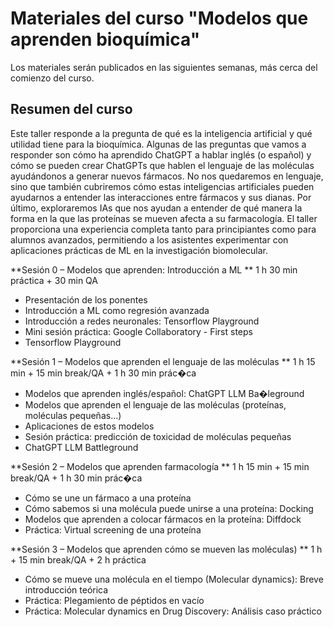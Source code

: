 #  Materiales del curso "Modelos que aprenden bioquímica"

Los materiales serán publicados en las siguientes semanas, más cerca del comienzo del curso.

## Resumen del curso

Este taller responde a la pregunta de qué es la inteligencia artificial y qué utilidad
tiene para la bioquímica. Algunas de las preguntas que vamos a responder son cómo
ha aprendido ChatGPT a hablar inglés (o español) y cómo se pueden crear ChatGPTs
que hablen el lenguaje de las moléculas ayudándonos a generar nuevos fármacos.
No nos quedaremos en lenguaje, sino que también cubriremos cómo estas
inteligencias artificiales pueden ayudarnos a entender las interacciones entre
fármacos y sus dianas. Por último, exploraremos IAs que nos ayudan a entender de
qué manera la forma en la que las proteínas se mueven afecta a su farmacología.
El taller proporciona una experiencia completa tanto para principiantes como para
alumnos avanzados, permitiendo a los asistentes experimentar con aplicaciones
prácticas de ML en la investigación biomolecular.

**Sesión 0 – Modelos que aprenden: Introducción a ML
** 1 h 30 min práctica + 30 min QA
- Presentación de los ponentes
- Introducción a ML como regresión avanzada
- Introducción a redes neuronales: Tensorflow Playground
- Mini sesión práctica: Google Collaboratory - First steps
- Tensorflow Playground

**Sesión 1 – Modelos que aprenden el lenguaje de las moléculas
** 1 h 15 min + 15 min break/QA + 1 h 30 min prác�ca
- Modelos que aprenden inglés/español: ChatGPT LLM Ba�leground
- Modelos que aprenden el lenguaje de las moléculas (proteínas, moléculas pequeñas...)
- Aplicaciones de estos modelos
- Sesión práctica: predicción de toxicidad de moléculas pequeñas
- ChatGPT LLM Battleground

**Sesión 2 – Modelos que aprenden farmacología
** 1 h 15 min + 15 min break/QA + 1 h 30 min prác�ca
- Cómo se une un fármaco a una proteína
- Cómo sabemos si una molécula puede unirse a una proteína: Docking
- Modelos que aprenden a colocar fármacos en la proteína: Diffdock
- Práctica: Virtual screening de una proteína


**Sesión 3 – Modelos que aprenden cómo se mueven las moléculas)
** 1 h + 15 min break/QA + 2 h práctica
- Cómo se mueve una molécula en el tiempo (Molecular dynamics): Breve introducción
teórica
- Práctica: Plegamiento de péptidos en vacío
- Práctica: Molecular dynamics en Drug Discovery: Análisis caso práctico
